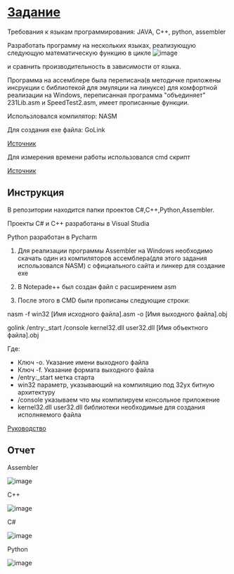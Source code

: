 # [Задание](https://hackmd.io/@0x41/OS_Lab_4)

Требования к языкам программирования: JAVA, C++, python, assembler

Разработать программу на нескольких языках, реализующую следующую математическую функцию в цикле
![image](https://user-images.githubusercontent.com/46849169/163416786-4fdd2f3e-1937-4948-984e-9db89ccc4533.png)

и сравнить производительность в зависимости от языка.

Программа на ассемблере была переписана(в методичке приложены инсрукции с библиотекой для эмуляции на линуксе) для комфортной реализации на Windows, переписанная программа "объединяет" 231Lib.asm и SpeedTest2.asm, имеет прописанные функции.

Использловался компилятор: NASM

Для создания exe файла: GoLink

[Источник](https://www.youtube.com/watch?v=AHPeKY8lANk)

Для измерения времени работы использовался cmd скрипт

[Источник](https://askdev.ru/q/kak-izmerit-vremya-vypolneniya-komandy-v-komandnoy-stroke-windows-2851/)

## Инструкция

В репозитории находится папки проектов C#,C++,Python,Assembler.

Проекты C# и C++ разработаны в Visual Studia

Python разработан в Pycharm

1. Для реализации программы Assembler на Windows необходимо скачать один из компиляторов ассемблера(для этого задания использовался NASM) c официального сайта и линкер для создание exe

2. В Notepade++ был создан файл с расширением asm

3. После этого в CMD были прописаны следующие строки:

nasm -f win32 [Имя исходного файла].asm -o [Имя выходного файла].obj

golink /entry:_start /console kernel32.dll user32.dll [Имя объектного файла].obj

Где: 
* Ключ -o. Указание имени выходного файла
* Ключ -f. Указание формата выходного файла
* /entry:_start метка старта 
* win32 параметр, указывающий на компиляцию под 32ух битную архитектуру
* /console указываем что мы компилируем консольное приложение
* kernel32.dll user32.dll библиотеки необходимые для создания исполняемого файла

[Руководство](https://www.opennet.ru/docs/RUS/nasm/)




## Отчет

Assembler

![image](https://user-images.githubusercontent.com/46849169/163322001-6eb1b1e5-380d-455e-ace9-c0fda2da587f.png)

C++

![image](https://user-images.githubusercontent.com/46849169/163322232-f5df4eea-120c-470a-83be-b85e576060d3.png)

C#

![image](https://user-images.githubusercontent.com/46849169/163322390-d0871186-3652-4273-a7a1-0609d990355d.png)

Python

![image](https://user-images.githubusercontent.com/46849169/163322559-9cce530b-6b87-4f12-b6fc-fbecd13023f8.png)
